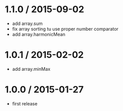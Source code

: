 1.1.0 / 2015-09-02
==================

* add array.sum
* fix array sorting tu use proper number comparator
* add array.harmonicMean

1.0.1 / 2015-02-02
==================

* add array.minMax

1.0.0 / 2015-01-27
==================

* first release

